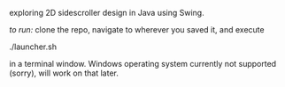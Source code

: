 exploring 2D sidescroller design in Java using Swing. 

*to run:* 
clone the repo, navigate to wherever you saved it, and execute

./launcher.sh

in a terminal window. Windows operating system currently not supported (sorry), will work on that later.
